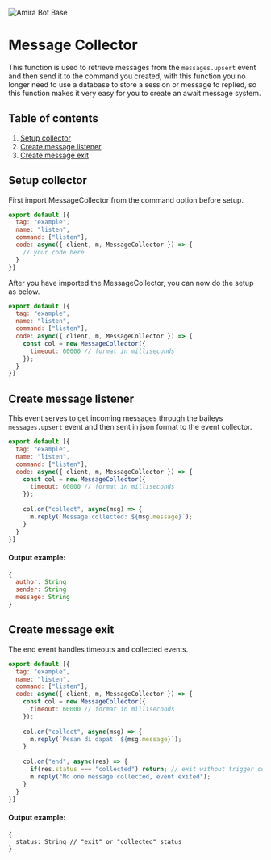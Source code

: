 ![Amira Bot Base](https://telegra.ph/file/54cbfb6c7f6b2d69f85cd.jpg)

# Message Collector
This function is used to retrieve messages from the `messages.upsert` event and then send it to the command you created, with this function you no longer need to use a database to store a session or message to replied, so this function makes it very easy for you to create an await message system.

## Table of contents
1. [Setup collector](#setup-collector)
2. [Create message listener](#create-message-listener)
3. [Create message exit](#create-message-exit)


## Setup collector
First import MessageCollector from the command option before setup.
```js
export default [{
  tag: "example",
  name: "listen",
  command: ["listen"],
  code: async({ client, m, MessageCollector }) => {
    // your code here
  }
}]
```

After you have imported the MessageCollector, you can now do the setup as below.
```js
export default [{
  tag: "example",
  name: "listen",
  command: ["listen"],
  code: async({ client, m, MessageCollector }) => {
    const col = new MessageCollector({
      timeout: 60000 // format in milliseconds
    });
  }
}]
```

## Create message listener
This event serves to get incoming messages through the baileys `messages.upsert` event and then sent in json format to the event collector.
```js
export default [{
  tag: "example",
  name: "listen",
  command: ["listen"],
  code: async({ client, m, MessageCollector }) => {
    const col = new MessageCollector({
      timeout: 60000 // format in milliseconds
    });
    
    col.on("collect", async(msg) => {
      m.reply(`Message collected: ${msg.message}`);
    }
  }
}]
```

#### Output example:
```js
{
  author: String
  sender: String
  message: String
}
```

## Create message exit
The end event handles timeouts and collected events.

```js
export default [{
  tag: "example",
  name: "listen",
  command: ["listen"],
  code: async({ client, m, MessageCollector }) => {
    const col = new MessageCollector({
      timeout: 60000 // format in milliseconds
    });
    
    col.on("collect", async(msg) => {
      m.reply(`Pesan di dapat: ${msg.message}`);
    }
    
    col.on("end", async(res) => {
      if(res.status === "collected") return; // exit without trigger code in below
      m.reply("No one message collected, event exited");
    }
  }
}]
```

#### Output example:
```
{
  status: String // "exit" or "collected" status
}
```